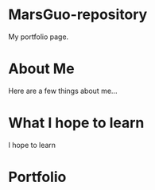 # MarsGuo-repository
My portfolio page.

# About Me
Here are a few things about me...

# What I hope to learn
I hope to learn

# Portfolio
